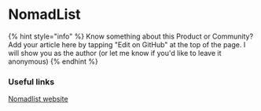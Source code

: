 # NomadList

{% hint style="info" %}
Know something about this Product or Community? Add your article here by tapping "Edit on GitHub" at the top of the page. I will show you as the author \(or let me know if you'd like to leave it anonymous\)
{% endhint %}

### Useful links

[Nomadlist website](www.nomadlist.com)

